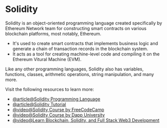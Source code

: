 # Solidity

Solidity is an object-oriented programming language created specifically by Ethereum Network team for constructing smart contracts on various blockchain platforms, most notably, Ethereum.

- It's used to create smart contracts that implements business logic and generate a chain of transaction records in the blockchain system.
- It acts as a tool for creating machine-level code and compiling it on the Ethereum Vitural Machine (EVM).

Like any other programming languages, Solidity also has variables, functions, classes, arithmetic operations, string manipulation, and many more.

Visit the following resources to learn more:

- [@article@Solidity Programming Language](https://soliditylang.org/)
- [@article@Solidity Tutorial](https://www.tutorialspoint.com/solidity/index.htm)
- [@video@Solidity Course by FreeCodeCamp](https://www.youtube.com/watch?v=ipwxYa-F1uY)
- [@video@Solidity Course by Dapp University](https://www.youtube.com/watch?v=EhPeHeoKF88)
- [@video@Learn Blockchain, Solidity, and Full Stack Web3 Development](https://youtu.be/gyMwXuJrbJQ)
